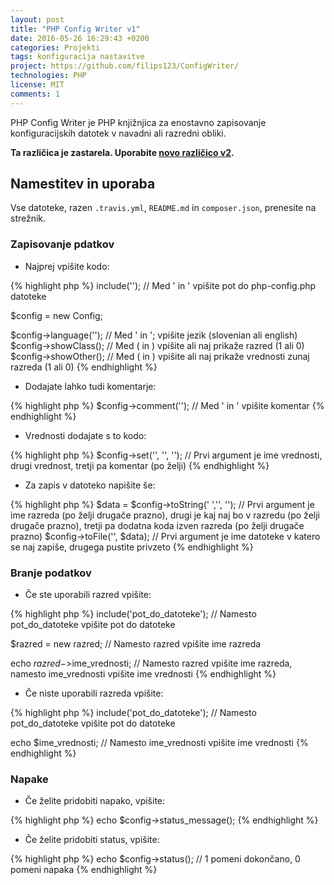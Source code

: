 ```yaml
---
layout: post
title: "PHP Config Writer v1"
date: 2016-05-26 16:29:43 +0200
categories: Projekti
tags: konfiguracija nastavitve
project: https://github.com/filips123/ConfigWriter/
technologies: PHP
license: MIT
comments: 1
---
```


PHP Config Writer je PHP knjižnjica za enostavno zapisovanje konfiguracijskih datotek v navadni ali razredni obliki.

<!--more-->

**Ta različica je zastarela. Uporabite [novo različico v2](../../../2018/11/17/php-config-writer-v2).**

## Namestitev in uporaba

Vse datoteke, razen `.travis.yml`, `README.md` in `composer.json`, prenesite na strežnik.

### Zapisovanje pdatkov

* Najprej vpišite kodo:

{% highlight php %}
include(''); // Med ' in ' vpišite pot do php-config.php datoteke

$config = new Config;

$config->language(''); // Med ' in '; vpišite jezik (slovenian ali english)
$config->showClass(); // Med ( in ) vpišite ali naj prikaže razred (1 ali 0)
$config->showOther(); // Med ( in ) vpišite ali naj prikaže vrednosti zunaj razreda (1 ali 0)
{% endhighlight %}

* Dodajate lahko tudi komentarje:

{% highlight php %}
$config->comment(''); // Med ' in ' vpišite komentar
{% endhighlight %}

* Vrednosti dodajate s to kodo:

{% highlight php %}
$config->set('', '', ''); // Prvi argument je ime vrednosti, drugi vrednost, tretji pa komentar (po želji)
{% endhighlight %}

* Za zapis v datoteko napišite še:

{% highlight php %}
$data = $config->toString(' ','', ''); // Prvi argument je ime razreda (po želji drugače prazno), drugi je kaj naj bo v razredu (po želji drugače prazno), tretji pa dodatna koda izven razreda (po želji drugače prazno)
$config->toFile('', $data); // Prvi argument je ime datoteke v katero se naj zapiše, drugega pustite privzeto
{% endhighlight %}

### Branje podatkov

* Če ste uporabili razred vpišite:

{% highlight php %}
include('pot_do_datoteke'); // Namesto pot_do_datoteke vpišite pot do datoteke

$razred = new razred; // Namesto razred vpišite ime razreda

echo $razred->$ime_vrednosti; // Namesto razred vpišite ime razreda, namesto ime_vrednosti vpišite ime vrednosti
{% endhighlight %}

* Če niste uporabili razreda vpišite:

{% highlight php %}
include('pot_do_datoteke'); // Namesto pot_do_datoteke vpišite pot do datoteke

echo $ime_vrednosti; // Namesto ime_vrednosti vpišite ime vrednosti
{% endhighlight %}

### Napake

* Če želite pridobiti napako, vpišite:

{% highlight php %}
echo $config->status_message();
{% endhighlight %}

* Če želite pridobiti status, vpišite:

{% highlight php %}
echo $config->status(); // 1 pomeni dokončano, 0 pomeni napaka
{% endhighlight %}
